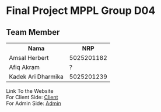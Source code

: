 # Final Project MPPL Group D04

## Team Member
<table>
<tr>
<th>Nama</th>
<th>NRP </th>
</tr>
<tr>
<td>Amsal Herbert</td>
<td>5025201182 </td>
</tr>
<tr>
<td>Afiq Akram</td>
<td>? </td>
</tr>
<tr>
<td>Kadek Ari Dharmika</td>
<td>5025201239 </td>
</tr>
</table>

Link To the Website <br>
For Client Side: [Client](https://mppl-client.vercel.app/) <br>
For Admin Side: [Admin](https://admin-mppl-628l6jxim-arraidh.vercel.app/login)
